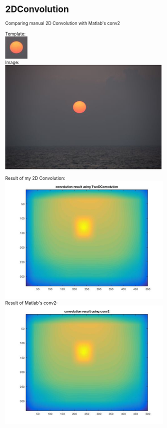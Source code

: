 # 2DConvolution
Comparing manual 2D Convolution with Matlab's conv2 
<br />
<br />
Template: 
<br />
![alt text](https://github.com/VrishtiDutta/2DConvolution/blob/master/tmp.jpg)
<br />
Image: 
<br />
![alt text](https://github.com/VrishtiDutta/2DConvolution/blob/master/img.JPG)
<br />
<br />
Result of my 2D Convolution:
<br />
![alt text](https://github.com/VrishtiDutta/2DConvolution/blob/master/Manual2DConvResult.jpg)
<br />
Result of Matlab's conv2:
<br />
![alt text](https://github.com/VrishtiDutta/2DConvolution/blob/master/MatlabConv2Result.jpg)
